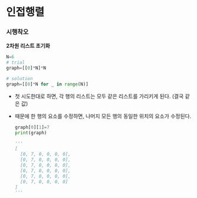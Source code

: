 # 인접행렬

### 시행착오

**2차원 리스트 초기화**

```py
N=6
# trial
graph=[[0]*N]*N

# solution
graph=[[0]*N for _ in range(N)]
```

- 첫 시도한대로 하면, 각 행의 리스트는 모두 같은 리스트를 가리키게 된다. (결국 같은 값)
- 때문에 한 행의 요소를 수정하면, 나머지 모든 행의 동일한 위치의 요소가 수정된다.

  ```py
  graph[0][1]=7
  print(graph)

  '''
  [
    [0, 7, 0, 0, 0, 0],
    [0, 7, 0, 0, 0, 0],
    [0, 7, 0, 0, 0, 0],
    [0, 7, 0, 0, 0, 0],
    [0, 7, 0, 0, 0, 0],
    [0, 7, 0, 0, 0, 0]
  ]
  '''
  ```
